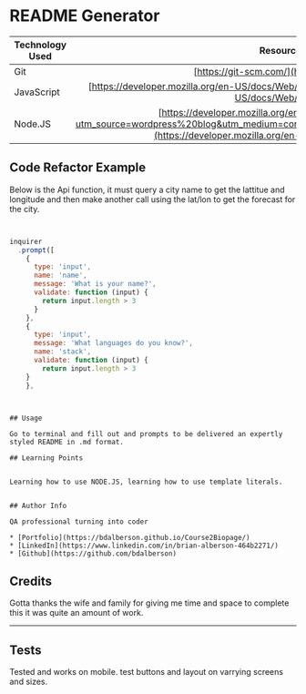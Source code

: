 # README Generator

| Technology Used         | Resource URL           | 
| ------------- |:-------------:| 
| Git | [https://git-scm.com/](https://git-scm.com/)     |    
| JavaScript | [https://developer.mozilla.org/en-US/docs/Web/JavaScript](https://developer.mozilla.org/en-US/docs/Web/JavaScript)     
| Node.JS| [https://developer.mozilla.org/en-US/docs/Glossary/Node.js?utm_source=wordpress%20blog&utm_medium=content%20link&utm_campaign=promote%20mdn](https://developer.mozilla.org/en-US/docs/Web/API/Fetch_API)    


## Code Refactor Example


Below is the Api function, it must query a city name to get the lattitue and longitude and then make another call using the lat/lon to get the forecast for the city. 

```node.js


inquirer
  .prompt([
    {
      type: 'input',
      name: 'name',
      message: 'What is your name?',
      validate: function (input) { 
        return input.length > 3
      }
    },
    {
      type: 'input',
      message: 'What languages do you know?',
      name: 'stack',
      validate: function (input) { 
        return input.length > 3
    }
    },
```


```


## Usage 

Go to terminal and fill out and prompts to be delivered an expertly styled README in .md format.

## Learning Points 


Learning how to use NODE.JS, learning how to use template literals.  


## Author Info

QA professional turning into coder 

* [Portfolio](https://bdalberson.github.io/Course2Biopage/)
* [LinkedIn](https://www.linkedin.com/in/brian-alberson-464b2271/)
* [Github](https://github.com/bdalberson)
```

## Credits

Gotta thanks the wife and family for giving me time and space to complete this it was quite an amount of work.     

---

## Tests
Tested and works on mobile. test buttons and layout on varrying screens and sizes.  
